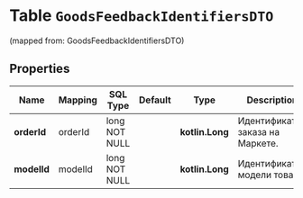 
# Table `GoodsFeedbackIdentifiersDTO`
(mapped from: GoodsFeedbackIdentifiersDTO)

## Properties
Name | Mapping | SQL Type | Default | Type | Description | Notes
---- | ------- | -------- | ------- | ---- | ----------- | -----
**orderId** | orderId | long NOT NULL |  | **kotlin.Long** | Идентификатор заказа на Маркете. | 
**modelId** | modelId | long NOT NULL |  | **kotlin.Long** | Идентификатор модели товара. | 




